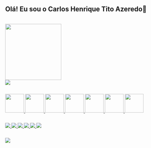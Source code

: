 <!-- link para saber mais do githubstarts https://github.com/anuraghazra/github-readme-stats video explicativo: https://www.youtube.com/watch?v=TsaLQAetPLU&ab_channel=RafaellaBallerini-->

## Olá! Eu sou o Carlos Henrique Tito Azeredo👋

<div>
  <a href="#">
    <br><img height="180" src="https://github-readme-stats.vercel.app/api?username=carlostitoaz&show_icons=true&theme=highcontrast" />
    <br><img src="https://github-readme-stats.vercel.app/api/top-langs/?username=carlostitoaz&layout=compact&theme=dark" />
  </a>
</div>

##

<div>
  <a href="#">
    <img height="60" src="https://cdn.jsdelivr.net/gh/devicons/devicon/icons/css3/css3-original-wordmark.svg">        
    <img height="60" src="https://cdn.jsdelivr.net/gh/devicons/devicon/icons/html5/html5-original-wordmark.svg">
    <img height="60" src="https://cdn.jsdelivr.net/gh/devicons/devicon/icons/javascript/javascript-original.svg">
    <img height="60" src="https://cdn.jsdelivr.net/gh/devicons/devicon/icons/mysql/mysql-original-wordmark.svg">
    <img height="60" src="https://cdn.jsdelivr.net/gh/devicons/devicon/icons/php/php-original.svg">
    <img height="60" src="https://cdn.jsdelivr.net/gh/devicons/devicon/icons/c/c-original.svg">
    <img height="60" src="https://cdn.jsdelivr.net/gh/devicons/devicon/icons/java/java-original-wordmark.svg">
  </a>
</div> 

##

<div>
  <a href="https://www.linkedin.com/in/carlostitoaz/" target="_blank">
    <img src="https://img.shields.io/badge/LinkedIn-0077B5?style=for-the-badge&logo=linkedin&logoColor=white">
  </a>
  <a href="#">
    <img src="https://img.shields.io/badge/Gmail-D14836?style=for-the-badge&logo=gmail&logoColor=white">
    <img src="https://img.shields.io/badge/Facebook-1877F2?style=for-the-badge&logo=facebook&logoColor=white">
    <img src="https://img.shields.io/badge/Instagram-E4405F?style=for-the-badge&logo=instagram&logoColor=white">
    <img src="https://img.shields.io/badge/Discord-7289DA?style=for-the-badge&logo=discord&logoColor=white">
    <img src="https://img.shields.io/badge/Reddit-FF4500?style=for-the-badge&logo=reddit&logoColor=white">
  </a>
</div>


##


<div class="mario">
  <img src="https://images-wixmp-ed30a86b8c4ca887773594c2.wixmp.com/f/a7c26ff5-b770-4b9c-9afd-5c52d505dbf8/dczvblc-083fca77-1bc1-434a-b13f-00c319eabf45.gif?token=eyJ0eXAiOiJKV1QiLCJhbGciOiJIUzI1NiJ9.eyJzdWIiOiJ1cm46YXBwOjdlMGQxODg5ODIyNjQzNzNhNWYwZDQxNWVhMGQyNmUwIiwiaXNzIjoidXJuOmFwcDo3ZTBkMTg4OTgyMjY0MzczYTVmMGQ0MTVlYTBkMjZlMCIsIm9iaiI6W1t7InBhdGgiOiJcL2ZcL2E3YzI2ZmY1LWI3NzAtNGI5Yy05YWZkLTVjNTJkNTA1ZGJmOFwvZGN6dmJsYy0wODNmY2E3Ny0xYmMxLTQzNGEtYjEzZi0wMGMzMTllYWJmNDUuZ2lmIn1dXSwiYXVkIjpbInVybjpzZXJ2aWNlOmZpbGUuZG93bmxvYWQiXX0.wsOe4c3chaVU0nRXTTIsovdjNBhoiCvOPka9JXeRfNs" >

</div>

<style>
.mario{
  background-image: url("https://www.tynker.com/projects/screenshot/5a9752b15ae029a4748b4569/super-mario-bros.png");
  }
</style>
